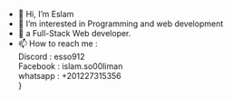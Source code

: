 - 👋 Hi, I’m Eslam
- 👀 I’m interested in Programming and web development  
- 🌱 a Full-Stack  Web developer.
- 📫 How to reach me : <br>
      Discord : esso912 <br>
      Facebook : islam.so00liman <br>
      whatsapp : +201227315356 <br>
      }


<!---
Es912/Es912 is a ✨ special ✨ repository because its `README.md` (this file) appears on your GitHub profile.
You can click the Preview link to take a look at your changes.
--->
